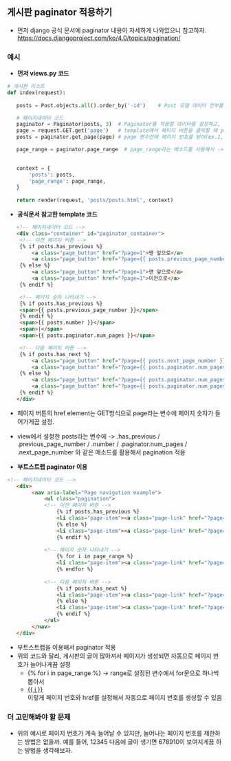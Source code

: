 ## 게시판 paginator 적용하기
- 먼저 django 공식 문서에 paginator 내용이 자세하게 나와있으니 참고하자. https://docs.djangoproject.com/ko/4.0/topics/pagination/


### 예시
- **먼저 views.py 코드**
```python
# 게시판 리스트
def index(request):
 
   posts = Post.objects.all().order_by('-id')    # Post 모델 데이터 전부를 조회해서 posts 변수에 저장

   # 페이지네이터 코드
   paginator = Paginator(posts, 3)  # Paginator를 적용할 데이터를 설정하고, 한 페이지에 몇 개의 데이터를 보여줄지 설정
   page = request.GET.get('page')   # template에서 페이지 버튼을 클릭할 때 page라는 이름의 GET 변수로 들어오기 때문에 이렇게 설정
   posts = paginator.get_page(page) # page 변수안에 페이지 번호를 받아(ex.1, 2, 3...) 전체 데이터 중 해당 페이지 보여주기

   page_range = paginator.page_range  # page_range라는 메소드를 사용해서 -> 1부터 시작하는 페이지 리스트를 반환하기 ex) range(1, 4)

   
   context = {
       'posts': posts,
       'page_range': page_range,
   }
  
   return render(request, 'posts/posts.html', context)
```

- **공식문서 참고한 template 코드**
```html
   <!-- 페이지네이터 코드 -->
   <div class="container" id="paginator_container">
    <!-- 이전 페이지 버튼 -->
    {% if posts.has_previous %}
        <a class="page_button" href="?page=1">맨 앞으로</a>
        <a class="page_button" href="?page={{ posts.previous_page_number }}">이전으로</a>
    {% else %}
        <a class="page_button" href="?page=1">맨 앞으로</a>
        <a class="page_button" href="?page=1">이전으로</a>   
    {% endif %} 

    <!-- 페이지 숫자 나타내기 -->
    {% if posts.has_previous %}
    <span>{{ posts.previous_page_number }}</span>
    {% endif %}
    <span>{{ posts.number }}</span>
    <span>|</span>
    <span>{{ posts.paginator.num_pages }}</span>

    <!-- 다음 페이지 버튼 -->
    {% if posts.has_next %}
        <a class="page_button" href="?page={{ posts.next_page_number }}">다음으로</a>
        <a class="page_button" href="?page={{ posts.paginator.num_pages }}">맨 뒤로</a>
    {% else %}
        <a class="page_button" href="?page={{ posts.paginator.num_pages }}">다음으로</a>
        <a class="page_button" href="?page={{ posts.paginator.num_pages }}">맨 뒤로</a>    
    {% endif %}    
   </div>
```

- 페이지 버튼의 href element는 GET방식으로 page라는 변수에 페이지 숫자가 들어가게끔 설정.
- view에서 설정한 posts라는 변수에 -> .has_previous / .previous_page_number / .number / .paginator.num_pages / .next_page_number 와 같은 메소드를 활용해서 pagination 적용


- **부트스트랩 paginator 이용**
```html
<!-- 페이지네이터 코드 -->
   <div>
        <nav aria-label="Page navigation example">
            <ul class="pagination">
            <!-- 이전 페이지 버튼 -->    
                {% if posts.has_previous %}    
                <li class="page-item"><a class="page-link" href="?page={{ posts.previous_page_number }}">Previous</a></li>
                {% else %}
                <li class="page-item"><a class="page-link" href="?page=1">Previous</a></li>
                {% endif %}
            
            <!-- 페이지 숫자 나타내기 -->    
                {% for i in page_range %}
                <li class="page-item"><a class="page-link" href="?page={{ i }}">{{ i }}</a></li>
                {% endfor %}
            
            <!-- 다음 페이지 버튼 -->    
                {% if posts.has_next %}
                <li class="page-item"><a class="page-link" href="?page={{ posts.next_page_number }}">Next</a></li>
                {% else %}
                <li class="page-item"><a class="page-link" href="?page={{ posts.paginator.num_pages }}">Next</a></li>
                {% endif %}
            </ul>
        </nav>
   </div>
```

- 부트스트랩을 이용해서 paginator 적용
- 위의 코드와 달리, 게시판의 글이 많아져서 페이지가 생성되면 자동으로 페이지 번호가 늘어나게끔 설정
  - {% for i in page_range %} -> range로 설정된 변수에서 for문으로 하나씩 뽑아서 <li class="page-item"><a class="page-link" href="?page={{ i }}">{{ i }}</a></li> 이렇게 페이지 번호와 href를 설정해서 자동으로 페이지 번호를 생성할 수 있음


### 더 고민해봐야 할 문제
- 위의 예시로 페이지 번호가 계속 늘어날 수 있지만, 늘어나는 페이지 번호를 제한하는 방법은 없을까. 예를 들어, 12345 다음에 글이 생기면 678910이 보여지게끔 하는 방법을 생각해보자.
